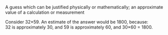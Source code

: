A guess which can be justified physically or mathematically; an
approximate value of a calculation or measurement

Consider 32×59. An estimate of the answer would be 1800, because:\
 32 is approximately 30, and 59 is approximately 60, and 30×60 = 1800.
